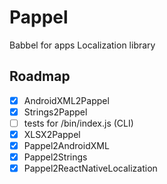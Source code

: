 # Pappel

Babbel for apps
Localization library

## Roadmap

- [x] AndroidXML2Pappel
- [x] Strings2Pappel
- [ ] tests for /bin/index.js (CLI)
- [x] XLSX2Pappel
- [x] Pappel2AndroidXML
- [x] Pappel2Strings
- [x] Pappel2ReactNativeLocalization